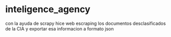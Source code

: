 # inteligence_agency

con la ayuda de scrapy hice web escraping los documentos desclasificados de la CIA
y exportar esa informacion a formato json